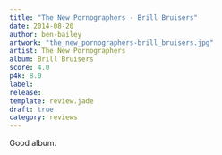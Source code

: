 ```yaml
---
title: "The New Pornographers - Brill Bruisers"
date: 2014-08-20
author: ben-bailey
artwork: "the_new_pornographers-brill_bruisers.jpg"
artist: The New Pornographers
album: Brill Bruisers
score: 4.0
p4k: 8.0
label:
release:
template: review.jade
draft: true
category: reviews
---
```

Good album.
